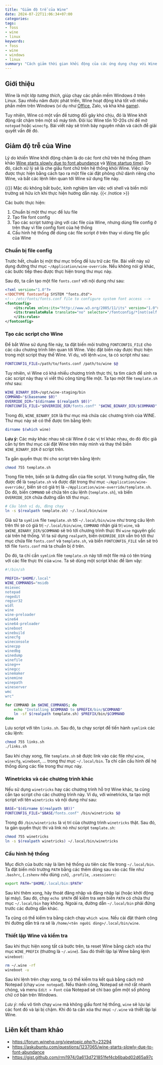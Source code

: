 ```yaml
---
title: "Giảm độ trễ của Wine"
date: 2024-07-22T11:06:34+07:00
categories:
tags:
- foss
- wine
- linux
keywords:
- foss
- wine
- windows
- linux
summary: "Cách giảm thời gian khởi động của các ứng dụng chạy với Wine từ trên 10 giây xuống còn dưới 1 giây. TL;DR: Giấu font chữ của hệ thống khỏi Wine."
---
```


## Giới thiệu

Wine là một *lớp tương thích*, giúp chạy các phần mềm Windows ở trên Linux.
Sau nhiều năm được phát triển, Wine hoạt động khá tốt với nhiều phần mềm trên Windows (ví dụ như [Office](https://appdb.winehq.org/objectManager.php?sClass=application&iId=10), Zalo, và kha khá [game](https://www.protondb.com/)).

Tuy nhiên, Wine có một vấn đề tương đối gây khó chịu, đó là Wine khởi động rất chậm trên một số máy tính. Đôi lúc Wine tốn 10-20s chỉ để mở `notepad` hoặc `winecfg`. Bài viết này sẽ trình bày nguyên nhân và cách để giải quyết vấn đề đó.

## Giảm độ trễ của Wine

Lý do khiến Wine khởi động chậm là do các font chữ trên hệ thống (tham khảo [Wine starts slowly due to font abundance](https://askubuntu.com/questions/1237065/wine-starts-slowly-due-to-font-abundance) và [Wine startup time](https://forum.winehq.org/viewtopic.php?t=23294)). Do đó, cách xử lý sẽ là che giấu font chữ trên hệ thống khỏi Wine. Việc này được thực hiện bằng cách tạo ra một file cài đặt phông chữ dành riêng cho Wine, và bắt các lệnh liên quan tới Wine sử dụng file này.

{{<notice warning>}}
Mặc dù không bắt buộc, kinh nghiệm làm việc với shell và biến môi trường sẽ hữu ích khi thực hiện hướng dẫn này.
{{< /notice >}}

Các bước thực hiện:
1. Chuẩn bị một thư mục để lưu file
1. Tạo file font config
1. Tạo các script tương ứng với các file của Wine, nhưng dùng file config ở trên thay vì file config font của hệ thống
1. Cấu hình hệ thống để dùng các file script ở trên thay vì dùng file gốc của Wine

### Chuẩn bị file config

Trước hết, chuẩn bị một thư mục trống để lưu trữ các file. Bài viết này sử dụng đường thư mục `~/Application/wine-override`. Nếu không nói gì khác, các bước tiếp theo được thực hiện trong thư mục này.

Sau đó, ta cần tạo một file `fonts.conf` với nội dung như sau:
```xml
<?xml version="1.0"?>
<!DOCTYPE fontconfig SYSTEM "fonts.dtd">
<!-- /etc/fonts/fonts.conf file to configure system font access -->
<fontconfig>
    <its:rules xmlns:its="http://www.w3.org/2005/11/its" version="1.0">
    <its:translateRule translate="no" selector="/fontconfig/*[not(self::description)]"/>
    </its:rules>
</fontconfig>
```


### Tạo các script cho Wine

Để bắt Wine sử dụng file này, ta đặt biến môi trường `FONTCONFIG_FILE` cho các câu chương trình liên quan tới Wine. Việc đặt biến này được thực hiện trong một script thay thế Wine. Ví dụ, với lệnh `wine`, ta có script như sau:
```bash
FONTCONFIG_FILE=/path/to/fonts.conf /path/to/wine $@
```

Tuy nhiên, vì Wine có khá nhiều chương trình thực thi, ta tìm cách để sinh ra các script này thay vì viết thủ công từng file một. Ta tạo một file `template.sh` như sau:
```bash
WINE_BINARY_DIR=/opt/wine-staging/bin
COMMAND="$(basename $0)"
OVERRIDE_DIR="$(dirname $(realpath $0))"
FONTCONFIG_FILE="$OVERRIDE_DIR/fonts.conf" "$WINE_BINARY_DIR/$COMMAND" $@
```
Trong đó, `WINE_BINARY_DIR` là thư mục mà chứa các chương trình của WINE. Thư mục này sẽ có thể được tìm bằng lệnh:
```bash
dirname $(which wine)
```
**Lưu ý:** Các máy khác nhau sẽ cài Wine ở các vị trí khác nhau, do đó độc giả cần tự tìm thư mục cài đặt Wine trên máy mình và thay thế biến `WINE_BINARY_DIR` ở script trên.

Ta gắn quyền thực thi cho script trên bằng lệnh:
```bash
chmod 755 template.sh
```

Trong file trên, biến `$0` là đường dẫn của file script. Vì trong hướng dẫn, file được để là `template.sh` và được đặt trong thư mục `~/Application/wine-override/`, biến `$0` có giá trị là `~/Application/wine-override/template.sh`. Do đó, biến `COMMAND` sẽ chứa tên câu lệnh (`template.sh`), và biến `OVERRIDE_DIR` chứa đường dẫn tới thư mục.

```bash
# Câu lệnh ví dụ, đừng chạy
ln -s $(realpath template.sh) ~/.local/bin/wine
```
Giả sử ta `symlink` file `template.sh` tới `~/.local/bin/wine` như trong câu lệnh trên thì `$0` có giá trị `~/.local/bin/wine`, `COMMAND` nhận giá trị `wine`, và `$WINE_BINARY_DIR/$COMMAND` sẽ trỏ tới chương trình thực thi `wine` nguyên gốc cài trên hệ thống. Vì ta sử dụng `realpath`, biến `OVERRIDE_DIR` vẫn trỏ tới thư mục chứa file `fonts.conf` và `template.sh`, và biến `FONTCONFIG_FILE` vẫn sẽ trỏ tới file `fonts.conf` mà ta chuẩn bị ở trên.

Do đó, ta chỉ cần `symlink` file `template.sh` này tới một file mà có tên trùng với các file thực thi của `wine`. Ta sẽ dùng một script khác để làm vậy:
```bash
#!/bin/sh

PREFIX="$HOME/.local"
WINE_COMMANDS="msidb
msiexec
notepad
regedit
regsvr32
widl
wine
wine-preloader
wine64
wine64-preloader
wineboot
winebuild
winecfg
wineconsole
winecpp
winedbg
winedump
winefile
wineg++
winegcc
winemaker
winemine
winepath
wineserver
wmc
wrc"

for COMMAND in $WINE_COMMANDS; do
    echo "Installing $COMMAND to $PREFIX/bin/$COMMAND"
    ln -sf $(realpath template.sh) $PREFIX/bin/$COMMAND
done
```
Lưu script với tên `links.sh`. Sau đó, ta chạy script để tiến hành `symlink` các câu lệnh:
```bash
chmod 755 links.sh
./links.sh
```

Sau khi chạy xong, file `template.sh` sẽ được link vào các file như `wine`, `winecfg`, `wineboot`, ... trong thư mục `~/.local/bin`. Ta chỉ cần cấu hình để hệ thống dùng các file trong thư mục này.

### Winetricks và các chương trình khác

Nếu sử dụng `winetricks` hay các chương trình hỗ trợ Wine khác, ta cũng cần tạo script cho các chương trình này. Ví dụ, với winetricks, ta tạo một script với tên `winetricks` và nội dung như sau:
```bash
BASE="$(dirname $(realpath $0))"
FONTCONFIG_FILE="$BASE/fonts.conf" /bin/winetricks $@
```

Trong đó `/bin/winetricks` là vị trí của chương trình `winetricks` thật. Sau đó, ta gán quyền thực thi và link nó như script `template.sh`:
```bash
chmod 755 winetricks
ln -s $(realpath winetricks) ~/.local/bin/winetricks
```

### Cấu hình hệ thống

Mục đích của bước này là làm hệ thống ưu tiên các file trong `~/.local/bin`. Ta đặt biến môi trường `PATH` bằng các thêm dòng sau vào các file như `.bashrc`, (`.zshenv` nếu dùng `zsh`), `.profile`, `.xsessionrc`:
```bash
export PATH="$HOME/.local/bin:$PATH"
```

Sau khi thêm xong, hãy thoát đăng nhập và đăng nhập lại (hoặc khởi động lại máy). Sau đó, chạy `echo $PATH` để kiểm tra xem biến `PATH` có chứa thư mục `~/.local/bin` hay không. Ngoài ra, đường dẫn `~/.local/bin` phải đứng trước các đường dẫn khác.

Ta cũng có thể kiểm tra bằng cách chạy `which wine`. Nếu cài đặt thành công thì đường dẫn trả ra sẽ là `/home/<tên người dùng>/.local/bin/wine`.

### Thiết lập Wine và kiểm tra

Sau khi thực hiện xong tất cả bước trên, ta reset Wine bằng cách xóa thư mục `WINE_PREFIX` (thường là `~/.wine`). Sau đó thiết lập lại Wine bằng lệnh `wineboot`:
```bash
rm ~/.wine -rf
wineboot -u
```

Sau khi lệnh trên chạy xong, ta có thể kiểm tra kết quả bằng cách mở Notepad (chạy `wine notepad`). Nếu thành công, Notepad sẽ mở rất nhanh chóng, và menu `Edit > Font` của Notepad sẽ chỉ bao gồm một số phông chữ cơ bản trên Windows.

*Lưu ý*: nếu vô tình chạy `wine` mà không giấu font hệ thống, `wine` sẽ lưu lại các font đó và lại bị chậm. Khi đó ta cần xóa thư mục `~/.wine` và thiết lập lại Wine.

## Liên kết tham khảo

- https://forum.winehq.org/viewtopic.php?t=23294
- https://askubuntu.com/questions/1237065/wine-starts-slowly-due-to-font-abundance
- https://gist.github.com/rmi1974/0a613d721851fef4cb6babd02d65a97c
